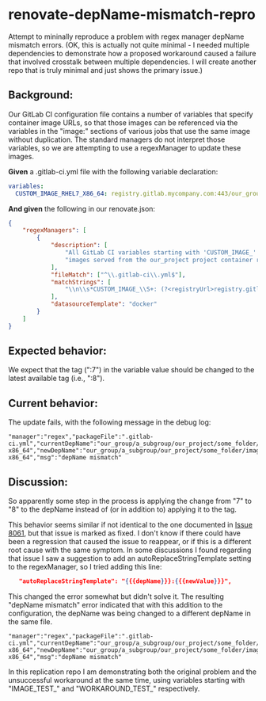 # renovate-depName-mismatch-repro
Attempt to mininally reproduce a problem with regex manager depName mismatch errors.  (OK, this is actually not quite minimal - I needed multiple dependencies to demonstrate how a proposed workaround caused a failure that involved crosstalk between multiple dependencies.  I will create another repo that is truly minimal and just shows the primary issue.)

## Background:
Our GitLab CI configuration file contains a number of variables that specify container image URLs, so that those images can be referenced via the variables in the "image:" sections of various jobs that use the same image without duplication.  The standard managers do not interpret those variables, so we are attempting to use a regexManager to update these images.

**Given** a .gitlab-ci.yml file with the following variable declaration:
```yaml
variables:
  CUSTOM_IMAGE_RHEL7_X86_64: registry.gitlab.mycompany.com:443/our_group/a_subgroup/our_project/some_folder/image_name_ending_with_rhel7-x86_64:6
```

**And given** the following in our renovate.json:
```json
{
    "regexManagers": [
        {
            "description": [
                "All GitLab CI variables starting with 'CUSTOM_IMAGE_' referring to ",
                "images served from the our_project project container registry"
            ],
            "fileMatch": ["^\\.gitlab-ci\\.yml$"],
            "matchStrings": [
                "\\n\\s*CUSTOM_IMAGE_\\S+: (?<registryUrl>registry.gitlab.mycompany.com:443)/(?<depName>our_group/a_subgroup/our_project/some_folder/[^:]*?):(?<currentValue>\\d+)\\s"
            ],
            "datasourceTemplate": "docker"
        }
    ]
}
```

## Expected behavior:

We expect that the tag (":7") in the variable value should be changed to the latest available tag (i.e., ":8").


## Current behavior:

The update fails, with the following message in the debug log:
```
"manager":"regex","packageFile":".gitlab-ci.yml","currentDepName":"our_group/a_subgroup/our_project/some_folder/image_name_ending_with_rhel7-x86_64","newDepName":"our_group/a_subgroup/our_project/some_folder/image_name_ending_with_rhel8-x86_64","msg":"depName mismatch"
```

## Discussion:
So apparently some step in the process is applying the change from "7" to "8" to the depName instead of (or in addition to) applying it to the tag.

This behavior seems similar if not identical to the one documented in [Issue 8061](https://github.com/renovatebot/renovate/issues/8061), but that issue is marked as fixed.  I don't know if there could have been a regression that caused the issue to reappear, or if this is a different root cause with the same symptom.  In some discussions I found regarding that issue I saw a suggestion to add an autoReplaceStringTemplate setting to the regexManager, so I tried adding this line:
```json
   "autoReplaceStringTemplate": "{{{depName}}}:{{{newValue}}}",
```

This changed the error somewhat but didn't solve it.  The resulting "depName mismatch" error indicated that with this addition to the configuration, the depName was being changed to a different depName in the same file.
```
"manager":"regex","packageFile":".gitlab-ci.yml","currentDepName":"our_group/a_subgroup/our_project/some_folder/image_name_ending_with_rhel7-x86_64","newDepName":"our_group/a_subgroup/our_project/some_folder/image_name_ending_with_ubuntu_20_04-x86_64","msg":"depName mismatch"
```

In this replication repo I am demonstrating both the original problem and the unsuccessful workaround at the same time, using variables starting with "IMAGE_TEST_" and "WORKAROUND_TEST_" respectively.
